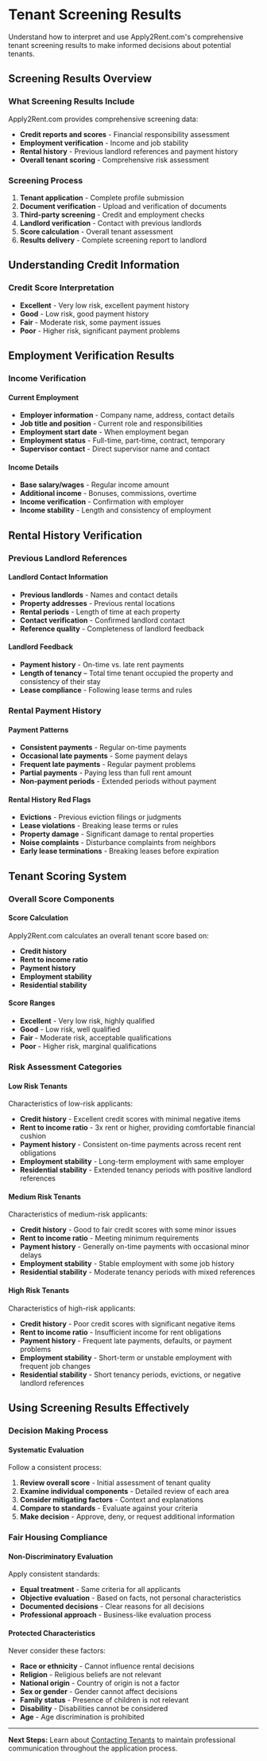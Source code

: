 # Tenant Screening Results

Understand how to interpret and use Apply2Rent.com's comprehensive tenant screening results to make informed decisions about potential tenants.

## Screening Results Overview

### What Screening Results Include
Apply2Rent.com provides comprehensive screening data:
- **Credit reports and scores** - Financial responsibility assessment
- **Employment verification** - Income and job stability
- **Rental history** - Previous landlord references and payment history
- **Overall tenant scoring** - Comprehensive risk assessment

### Screening Process
1. **Tenant application** - Complete profile submission
2. **Document verification** - Upload and verification of documents
3. **Third-party screening** - Credit and employment checks
4. **Landlord verification** - Contact with previous landlords
5. **Score calculation** - Overall tenant assessment
6. **Results delivery** - Complete screening report to landlord

## Understanding Credit Information

### Credit Score Interpretation
- **Excellent** - Very low risk, excellent payment history
- **Good** - Low risk, good payment history
- **Fair** - Moderate risk, some payment issues
- **Poor** - Higher risk, significant payment problems

<!-- ## Background Check Results

### Criminal History Screening

#### **Criminal Records Check**
- **Felony convictions** - Serious criminal offenses
- **Misdemeanor convictions** - Less serious criminal offenses
- **Arrest records** - Arrests that may not have resulted in conviction
- **Pending charges** - Current criminal proceedings
- **Sex offender registry** - National sex offender database check

#### **Criminal History Evaluation**
- **Nature of offense** - Type and severity of crime
- **Time since conviction** - How long ago the offense occurred
- **Rehabilitation evidence** - Signs of positive change
- **Relevance to tenancy** - Connection to rental property safety
- **Legal status** - Current legal standing

### Legal Background Information

#### **Civil Court Records**
- **Eviction history** - Previous eviction filings and judgments
- **Small claims court** - Financial disputes and judgments
- **Restraining orders** - Protection orders and legal restrictions
- **Property damage claims** - Claims related to property damage
- **Fraud allegations** - Financial fraud or misrepresentation

#### **Public Records**
- **Bankruptcies** - Chapter 7, 11, or 13 bankruptcy filings
- **Tax liens** - Unpaid tax obligations
- **Judgment liens** - Court-ordered financial obligations
- **Foreclosures** - Previous property foreclosures
- **Professional licenses** - License suspensions or revocations -->

## Employment Verification Results

### Income Verification

#### **Current Employment**
- **Employer information** - Company name, address, contact details
- **Job title and position** - Current role and responsibilities
- **Employment start date** - When employment began
- **Employment status** - Full-time, part-time, contract, temporary
- **Supervisor contact** - Direct supervisor name and contact

#### **Income Details**
- **Base salary/wages** - Regular income amount
- **Additional income** - Bonuses, commissions, overtime
- **Income verification** - Confirmation with employer
- **Income stability** - Length and consistency of employment

<!-- ### Employment History

#### **Previous Employment**
- **Previous employers** - Work history and job changes
- **Employment duration** - Length of time at each job
- **Job transitions** - Reasons for job changes
- **Career progression** - Advancement and growth
- **Employment gaps** - Periods of unemployment

#### **Employment Stability Assessment**
- **Job hopping** - Frequent job changes
- **Long-term employment** - Extended time with same employer
- **Career advancement** - Promotions and increased responsibility
- **Industry stability** - Employment in stable industries
- **Geographic stability** - Consistent work location -->

## Rental History Verification

### Previous Landlord References

#### **Landlord Contact Information**
- **Previous landlords** - Names and contact details
- **Property addresses** - Previous rental locations
- **Rental periods** - Length of time at each property
- **Contact verification** - Confirmed landlord contact
- **Reference quality** - Completeness of landlord feedback

#### **Landlord Feedback**
- **Payment history** - On-time vs. late rent payments
- **Length of tenancy** – Total time tenant occupied the property and consistency of their stay
- **Lease compliance** - Following lease terms and rules

### Rental Payment History

#### **Payment Patterns**
- **Consistent payments** - Regular on-time payments
- **Occasional late payments** - Some payment delays
- **Frequent late payments** - Regular payment problems
- **Partial payments** - Paying less than full rent amount
- **Non-payment periods** - Extended periods without payment

#### **Rental History Red Flags**
- **Evictions** - Previous eviction filings or judgments
- **Lease violations** - Breaking lease terms or rules
- **Property damage** - Significant damage to rental properties
- **Noise complaints** - Disturbance complaints from neighbors
- **Early lease terminations** - Breaking leases before expiration

## Tenant Scoring System

### Overall Score Components

#### **Score Calculation**
Apply2Rent.com calculates an overall tenant score based on:
- **Credit history**
- **Rent to income ratio**
- **Payment history**
- **Employment stability** 
- **Residential stability** 

#### **Score Ranges**
- **Excellent** - Very low risk, highly qualified
- **Good** - Low risk, well qualified
- **Fair** - Moderate risk, acceptable qualifications
- **Poor** - Higher risk, marginal qualifications

### Risk Assessment Categories

#### **Low Risk Tenants**
Characteristics of low-risk applicants:
- **Credit history** - Excellent credit scores with minimal negative items
- **Rent to income ratio** - 3x rent or higher, providing comfortable financial cushion
- **Payment history** - Consistent on-time payments across recent rent obligations
- **Employment stability** - Long-term employment with same employer
- **Residential stability** - Extended tenancy periods with positive landlord references

#### **Medium Risk Tenants**
Characteristics of medium-risk applicants:
- **Credit history** - Good to fair credit scores with some minor issues
- **Rent to income ratio** - Meeting minimum requirements
- **Payment history** - Generally on-time payments with occasional minor delays
- **Employment stability** - Stable employment with some job history
- **Residential stability** - Moderate tenancy periods with mixed references

#### **High Risk Tenants**
Characteristics of high-risk applicants:
- **Credit history** - Poor credit scores with significant negative items
- **Rent to income ratio** - Insufficient income for rent obligations
- **Payment history** - Frequent late payments, defaults, or payment problems
- **Employment stability** - Short-term or unstable employment with frequent job changes
- **Residential stability** - Short tenancy periods, evictions, or negative landlord references

## Using Screening Results Effectively

### Decision Making Process

#### **Systematic Evaluation**
Follow a consistent process:
1. **Review overall score** - Initial assessment of tenant quality
2. **Examine individual components** - Detailed review of each area
3. **Consider mitigating factors** - Context and explanations
4. **Compare to standards** - Evaluate against your criteria
5. **Make decision** - Approve, deny, or request additional information

### Fair Housing Compliance

#### **Non-Discriminatory Evaluation**
Apply consistent standards:
- **Equal treatment** - Same criteria for all applicants
- **Objective evaluation** - Based on facts, not personal characteristics
- **Documented decisions** - Clear reasons for all decisions
- **Professional approach** - Business-like evaluation process

#### **Protected Characteristics**
Never consider these factors:
- **Race or ethnicity** - Cannot influence rental decisions
- **Religion** - Religious beliefs are not relevant
- **National origin** - Country of origin is not a factor
- **Sex or gender** - Gender cannot affect decisions
- **Family status** - Presence of children is not relevant
- **Disability** - Disabilities cannot be considered
- **Age** - Age discrimination is prohibited

---

**Next Steps:** Learn about [Contacting Tenants](landlord/tenant-contact.md) to maintain professional communication throughout the application process. 